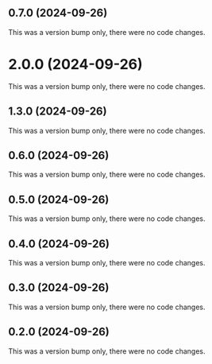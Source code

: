 ## 0.7.0 (2024-09-26)

This was a version bump only, there were no code changes.

# 2.0.0 (2024-09-26)

This was a version bump only, there were no code changes.

## 1.3.0 (2024-09-26)

This was a version bump only, there were no code changes.

## 0.6.0 (2024-09-26)

This was a version bump only, there were no code changes.

## 0.5.0 (2024-09-26)

This was a version bump only, there were no code changes.

## 0.4.0 (2024-09-26)

This was a version bump only, there were no code changes.

## 0.3.0 (2024-09-26)

This was a version bump only, there were no code changes.

## 0.2.0 (2024-09-26)

This was a version bump only, there were no code changes.